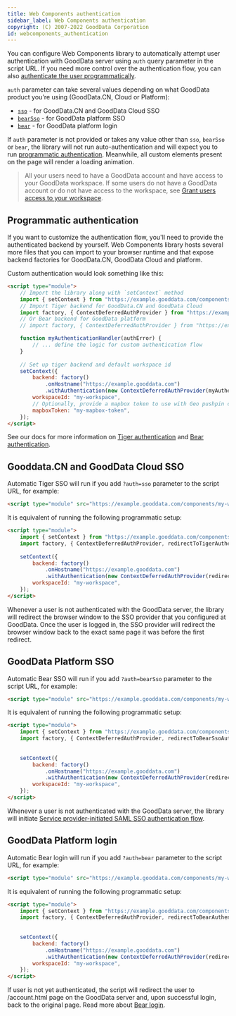 ```yaml
---
title: Web Components authentication
sidebar_label: Web Components authentication
copyright: (C) 2007-2022 GoodData Corporation
id: webcomponents_authentication
---
```


You can configure Web Components library to automatically attempt user authentication with GoodData server using
`auth` query parameter in the script URL. If you need more control over the authentication flow, you can also [authenticate
the user programmatically](#programmatic-authentication).

`auth` parameter can take several values depending on what GoodData product you're using (GoodData.CN, Cloud or Platform):

* [`sso`](#gooddatacn-and-gooddata-cloud-sso) - for GoodData.CN and GoodData Cloud SSO
* [`bearSso`](#gooddata-platform-sso) - for GoodData platform SSO
* [`bear`](#gooddata-platform-login) - for GoodData platform login

If `auth` parameter is not provided or takes any value other than `sso`, `bearSso` or `bear`, the library will not
run auto-authentication and will expect you to run [programmatic authentication](#programmatic-authentication).
Meanwhile, all custom elements present on the page will render a loading animation.

> All your users need to have a GoodData account and have access to your GoodData workspace. If some users
> do not have a GoodData account or do not have access to the workspace, see [Grant users access to your workspace].

## Programmatic authentication

If you want to customize the authentication flow, you'll need to provide the authenticated backend by yourself.
Web Components library hosts several more files that you can import to your browser runtime and that expose
backend factories for GoodData.CN, GoodData Cloud and platform.

Custom authentication would look something like this:

```html
<script type="module">
    // Import the library along with `setContext` method
    import { setContext } from "https://example.gooddata.com/components/my-workspace.js";
    // Import Tiger backend for GoodData.CN and GoodData Cloud
    import factory, { ContextDeferredAuthProvider } from "https://example.gooddata.com/components/tigerBackend.js";
    // Or Bear backend for GoodData platform
    // import factory, { ContextDeferredAuthProvider } from "https://example.gooddata.com/components/bearBackend.js";

    function myAuthenticationHandler(authError) {
        // ... define the logic for custom authentication flow
    }
    
    // Set up tiger backend and default workspace id
    setContext({
        backend: factory()
            .onHostname("https://example.gooddata.com")
            .withAuthentication(new ContextDeferredAuthProvider(myAuthenticationHandler)),
        workspaceId: "my-workspace",
        // Optionally, provide a mapbox token to use with Geo pushpin charts
        mapboxToken: "my-mapbox-token",
    });
</script>
```

See our docs for more information on [Tiger authentication] and [Bear authentication].

## Gooddata.CN and GoodData Cloud SSO

Automatic Tiger SSO will run if you add `?auth=sso` parameter to the script URL, for example:

```html
<script type="module" src="https://example.gooddata.com/components/my-workspace.js?auth=sso"></script>
```

It is equivalent of running the following programmatic setup:

```html
<script type="module">
    import { setContext } from "https://example.gooddata.com/components/my-workspace.js";
    import factory, { ContextDeferredAuthProvider, redirectToTigerAuthentication } from "https://example.gooddata.com/components/tigerBackend.js";
    
    setContext({
        backend: factory()
            .onHostname("https://example.gooddata.com")
            .withAuthentication(new ContextDeferredAuthProvider(redirectToTigerAuthentication)),
        workspaceId: "my-workspace",
    });
</script>
```

Whenever a user is not authenticated with the GoodData server, the library will redirect the browser window to the
SSO provider that you configured at GoodData. Once the user is logged in, the SSO provider will redirect the browser window
back to the exact same page it was before the first redirect.

## GoodData Platform SSO

Automatic Bear SSO will run if you add `?auth=bearSso` parameter to the script URL, for example:

```html
<script type="module" src="https://example.gooddata.com/components/my-workspace.js?auth=bearSso"></script>
```

It is equivalent of running the following programmatic setup:

```html
<script type="module">
    import { setContext } from "https://example.gooddata.com/components/my-workspace.js";
    import factory, { ContextDeferredAuthProvider, redirectToBearSsoAuthentication } from "https://example.gooddata.com/components/bearBackend.js";
    
    
    setContext({
        backend: factory()
            .onHostname("https://example.gooddata.com")
            .withAuthentication(new ContextDeferredAuthProvider(redirectToBearSsoAuthentication)),
        workspaceId: "my-workspace",
    });
</script>
```

Whenever a user is not authenticated with the GoodData server, the library will initiate [Service provider-initiated SAML SSO authentication flow].

## GoodData Platform login

Automatic Bear login will run if you add `?auth=bear` parameter to the script URL, for example:

```html
<script type="module" src="https://example.gooddata.com/components/my-workspace.js?auth=bear"></script>
```

It is equivalent of running the following programmatic setup:

```html
<script type="module">
    import { setContext } from "https://example.gooddata.com/components/my-workspace.js";
    import factory, { ContextDeferredAuthProvider, redirectToBearAuthentication } from "https://example.gooddata.com/components/bearBackend.js";
    
    
    setContext({
        backend: factory()
            .onHostname("https://example.gooddata.com")
            .withAuthentication(new ContextDeferredAuthProvider(redirectToBearAuthentication)),
        workspaceId: "my-workspace",
    });
</script>
```

If user is not yet authenticated, the script will redirect the user to /account.html page on the GoodData server and,
upon successful login, back to the original page. Read more about [Bear login].

[Grant users access to your workspace]:30_tips__sso.md#grant-users-access-to-your-workspace
[Tiger authentication]:06_cloudnative__authentication.md
[Bear authentication]:30_tips__sso.md
[Service provider-initiated SAML SSO authentication flow]:30_tips__sso.md#sso-is-implemented-on-your-site
[Bear login]:30_tips__sso.md#sso-is-not-implemented-on-your-site
